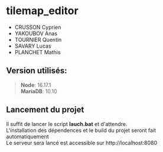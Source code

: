 # tilemap_editor
- CRUSSON Cyprien
- YAKOUBOV Anas
- TOURNIER Quentin
- SAVARY Lucas
- PLANCHET Mathis

## Version utilisés:
>   **Node**: 16.17.1\
>   **MariaDB**: 10.10

## Lancement du projet
Il suffit de lancer le script **lauch.bat** et d'attendre.<br>
L'installation des dépendences et le build du projet seront fait automatiquement<br>
Le serveur sera lancé est accessible sur http://localhost:8080
